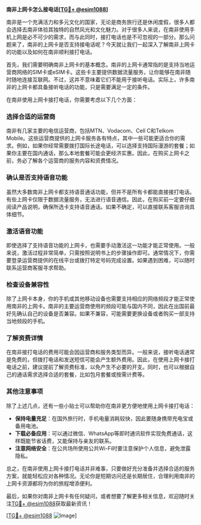**南非上网卡怎么接电话[[TG💪+ @esim1088](https://t.me/s/esim1088)]**

南非是一个充满活力和多元文化的国家，无论是商务旅行还是休闲度假，很多人都会选择去南非体验其独特的自然风光和文化魅力。对于很多人来说，在南非使用手机上网是必不可少的需求，而与此同时，接打电话也是不可忽视的一部分。那么问题来了，南非的上网卡是否支持接电话呢？今天就让我们一起深入了解南非上网卡的功能以及如何在南非顺利接打电话。

首先，我们需要明确南非上网卡的基本概念。南非的上网卡通常指的是支持当地运营商网络的SIM卡或eSIM卡。这些卡主要提供数据流量服务，让你能够在南非随时随地连接互联网。不过，这并不意味着它们不能用于接听电话。实际上，许多南非的上网卡都具备接听电话的功能，只是需要满足一定的条件。

在南非使用上网卡接打电话，你需要考虑以下几个方面：

### **选择合适的运营商**
南非有几家主要的电信运营商，包括MTN、Vodacom、Cell C和Telkom Mobile。这些运营商提供的上网卡服务各有特点，其中一些可能更适合你的需求。例如，如果你经常需要拨打国际长途电话，可以选择支持国际漫游的套餐；如果你主要在国内通话，那么本地套餐可能会更经济实惠。因此，在购买上网卡之前，务必了解各个运营商的服务内容和资费情况。

### **确认是否支持语音功能**
虽然大多数南非上网卡都支持语音通话功能，但并不是所有卡都能直接接打电话。有些上网卡仅限于数据流量服务，无法进行语音通信。因此，在购买前一定要仔细阅读产品说明，确保所选卡支持语音通话。如果不确定，可以直接联系客服咨询具体细节。

### **激活语音功能**
即使选择了支持语音功能的上网卡，也需要手动激活这一功能才能正常使用。一般来说，激活过程非常简单，只需按照说明书上的步骤操作即可。通常情况下，你需要登录运营商提供的在线平台或拨打特定号码完成设置。如果遇到困难，可以随时联系运营商客服寻求帮助。

### **检查设备兼容性**
除了上网卡本身，你的手机或其他移动设备也需要支持相应的网络频段才能正常使用南非的上网卡。南非的主要运营商使用的频段可能与国内不同，因此在出国前最好先确认自己的设备是否兼容。如果不兼容，可能需要更换设备或者购买一部支持当地频段的手机。

### **了解资费详情**
在南非接打电话的费用可能会因运营商和服务类型而异。一般来说，接听电话通常是免费的，但拨打电话和发送短信可能会产生额外费用。因此，在使用上网卡接打电话之前，建议提前了解资费标准，以免产生不必要的开支。同时，也可以根据自己的通话需求选择合适的套餐，比如包月套餐或按需计费等。

### **其他注意事项**
除了上述几点，还有一些小贴士可以帮助你在南非更方便地使用上网卡接打电话：

- **保持电量充足**：在国外旅行时，手机电量消耗较快，因此要随身携带充电宝或备用电池。
- **下载必备应用**：可以通过微信、WhatsApp等即时通讯软件实现免费通话，这样既能节省话费，又能保持与亲友的联系。
- **注意网络安全**：在公共场所使用公共Wi-Fi时要注意保护个人信息，避免泄露隐私。

总之，在南非使用上网卡接打电话并非难事，只要做好充分准备并选择合适的服务方案，就能轻松应对各种情况。无论你是短期访问还是长期居住，合理利用南非的上网卡资源都将为你的旅程增添便利。

最后，如果你对南非上网卡有任何疑问，或者想要了解更多相关信息，欢迎随时关注[TG💪+ @esim1088](https://t.me/s/esim1088)获取最新资讯！

[[TG💪+ @esim1088](https://t.me/s/esim1088) ![Image](https://i.postimg.cc/4NQfJmqS/Snipaste-2025-05-13-00-14-12.png)]